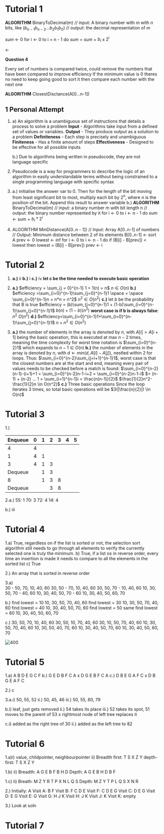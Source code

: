 # Tutorial 1

**ALGORITHM** BinaryToDecimal(m)
// input: A binary number with *m* with *n* bits, like $(b_{n-1} b_{n-2} \dots b_2 b_1 b_0)$
// output: the decimal representation of *m*

*sum* <- 0
for i <- 0 to i =  n - 1 do 
	*sum* = *sum* + $b_i$ x $2^i$

$\longleftarrow$

**Question 4**

Every set of numbers is compared twice, could remove the numbers that have been compared to improve efficiency
If the minimum value is 0 theres no need to keep going
good to sort it then compare each number with the next one


**ALGORITHM** ClosestDisctance(A\[0...n-1])

## 1 Personal Attempt

1.  a) An algorithm is a unambiguous set of instructions that details a process to solve a problem
	**Input** - Algorithms take input from a defined set of values or variables.
	**Output** - They produce output as a solution to a problem
	**Definiteness** - Each step is precisely and unambiguous
	**Finiteness** - Has a finite amount of steps
	**Effectiveness** - Designed to be effective for all possible inputs
	
	b.) Due to algorithms being written in pseudocode, they are not language specific

2. Pseudocode is a way for programmers to describe the logic of an algorithm in easily understandable terms without being constrained to a single programming language with specific syntax

3. a.) initialise the answer var to 0. Then for the length of the bit moving from least significant bit to most, multiply each bit by $2^n$, where $n$ is the position of the bit. Append this result to answer variable
	b.) 
	**ALGORITHM** BinaryToDecimal(m) 
		// input: a binary number m with bit length n
		// output: the binary number represented by it
		for i $\leftarrow$ 0 to i $\leftarrow$ n - 1 do
			sum $\leftarrow$ sum + $b_i * 2^i$
			 
4. ALGORITHM MinDistance(A[0..n - 1])
		// Input: Array A[0..n-1] of numbers
		// Output: Minimum distance between 2 of its elements
		B[0..n-1] $\leftarrow$ sort A
		prev $\leftarrow$ 0
		lowest $\leftarrow$ inf
		for i $\leftarrow$ 0 to i $\leftarrow$ n - 1 do
			if (B[i] - B[prev])  < lowest then
				lowest = (B[i] - B[prev])
				prev $\leftarrow$ i

# Tutorial 2
1.  **a.)** ii
	**b.)** i
	**c.)** iv
**let c be the time needed to execute basic operation**
2.  **a.)** $efficiency = \sum_{j = 0}^{n-1} 1 = 1(n) = n$
	 $n \in O(n)$
	**b.)** $efficiency =\sum_{i=0}^{n-1}\sum_{j=0}^{n-1}1 \space = \space \sum_{i=0}^{n-1}n = n*n = n^2$
	$n^2 \in O(n^2)$
	**c.)** let $b$ be the probability that B is true
	$efficiency = (b)\sum_{j=0}^{n-1}1 + (1-b)\sum_{i=0}^{n-1}\sum_{j=0}^{n-1}1$
	$b(n) + (1-b)(n^2)$
	**worst case is if b is always false**: $n^2$
	$O(n^2)$
	**d.)** $efficiency=\sum_{i=0}^{n-1}1+\sum_{i=0}^{n-1}\sum_{j=0}^{n-1}1$
	$n + n^2 \in O(n^2)$
	
3. **a.)** the number of elements in the array is denoted by $n$, with $A[i]>A[i+1]$ being the basic operation, this is executed at max $n-2$ times, meaning the time complexity for worst time notation is $\sum_{i=0}^{n-2}1$ which expands to $n-1 \in O(n)$
	**b.)** the number of elements in the array is denoted by $n$, with $d \leftarrow min(d, A[i]-A[j])$, nestled within 2 for loops. Thus:
	$\sum_{i=0}^{n-2}\sum_{j=i+1}^{n-1}1$, worst case is that the closest numbers are at the start and end, meaning every pair of values needs to be checked before a match is found:
	$\sum_{i=0}^{n-2}(n-1)-(i+1)+1 = \sum_{i=0}^{n-2}n-1-i+2 = \sum_{i=0}^{n-2}n-1-i$
	$= (n-1) + (n-2) ... 1 = \sum_{i=1}^{n-1}i = \frac{n(n-1)}{2}$
	$\frac{1}{2}n^2-\frac{1}{2}n \in O(n^2)$
	**c.)** Three basic operations
	Since the loop iterates 3 times, so total basic operations will be $3(|\frac{n}{2}|) \in O(n)$

# Tutorial 3
1.)

| Enqueue | 0   | 1   | 2   | 3   | 4   | 5   |
| ------- | --- | --- | --- | --- | --- | --- |
| 4       | 4   |     |     |     |     |     |
| 1       | 4   | 1   |     |     |     |     |
| 3       | 4   | 1   | 3   |     |     |     |
| Dequeue |     | 1   | 3   |     |     |     |
| 8       |     | 1   | 3   | 8   |     |     |
| Dequeue |     |     | 3   | 8   |     |     |

2.a.)
55: 1
70: 3
72: 4
14: 4

b.) iii

# Tutorial 4
1.a) True, regardless on if the list is sorted or not, the selection sort algorithm still needs to go through all elements to verify the currently selected one is truly the minimum.
b) True, if a list os in reverse order, every time an insertion is made it needs to compare to all the elements in the sorted list
c) True

2.) An array that is sorted in reverse order 

3.a)  
30 - 50, 70, 10, 40, 60
30, 50 - 70, 10, 40, 60
30, 50, 70 - 10, 40, 60
10, 30, 50, 70 - 40, 60
10, 30, 40, 50, 70 - 60
10, 30, 40, 50, 60, 70

b.) find lowest = 10
10, 30, 50, 70, 40, 60
find lowest = 30
10, 30, 50, 70, 40, 60
find lowest = 40
10, 30, 40, 50, 70, 60
find lowest = 50
same
find lowest = 60
10, 30, 40, 50, 60, 70

c.) 30, 50, 70, 10, 40, 60
30, 50, 10, 70, 40, 60
30, 10, 50, 70, 40, 60
10, 30, 50, 70, 40, 60
10, 30, 50, 40, 70, 60
10, 30, 40, 50, 70, 60
10, 30, 40, 50, 60, 70

![400](Pasted%20image%2020240331155133.png)

# Tutorial 5

1.a) A B D E G C F
b.) G E D B F C A x D G E B F C A
c.) D B E G A F C x D B G E A F C

2.) c

3.a.i) 50, 55, 52
ii.) 50, 45, 46
iii.) 50, 55, 80, 79

b.i) leaf, just gets removed
ii.) 54 takes its place
iii.) 52 takes its spot, 51 moves to the parent of 53 x rightmost node of left tree replaces it

c.i) added as the right tree of 30
ii.) added as the left tree to 82

# Tutorial 6
1.a)i) value, childpointer, neighbourpointer
ii) Breadth first: T S X Z Y
depth-first: T S X Z Y

1.b) ii) Breadth: A G E B F B H D
Depth: A G E B H D B F

1.c) ii) Breath: M Z Y R T P X N L Q S
Depth: M Z Y T P L Q S X N R

2.) 
Initially: A 
Visit A: B F
Visit B: F C D E
Visit F: C D E G
Visit C: D E G
Visit D: E G
Visit E: G
Visit G: H J K
Visit H: J K
Visit J: K
Visit K: empty

3.) 
Look at soln

# Tutorial 7


